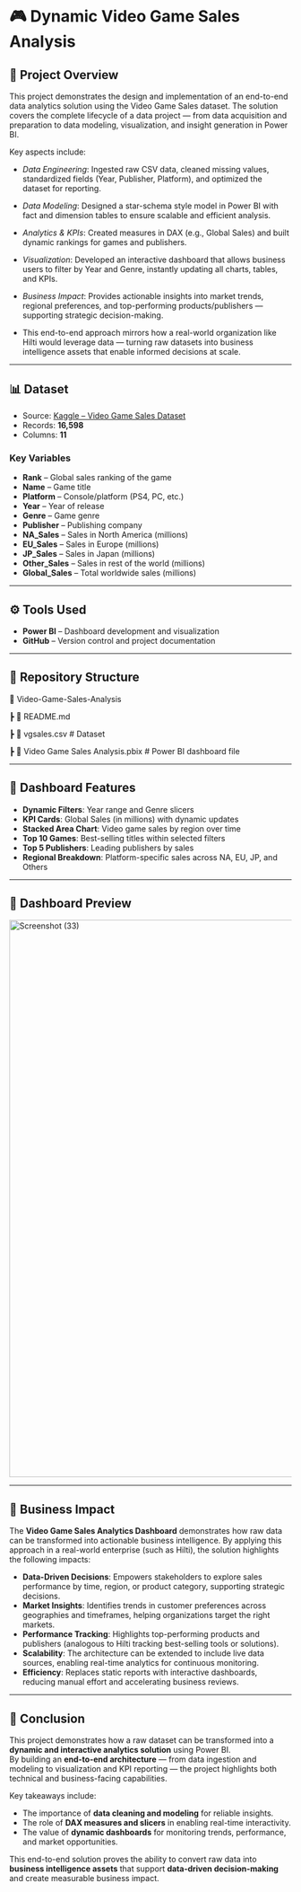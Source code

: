 # 🎮 Dynamic Video Game Sales Analysis  

## 📌 Project Overview  
This project demonstrates the design and implementation of an end-to-end data analytics solution using the Video Game Sales dataset.
The solution covers the complete lifecycle of a data project — from data acquisition and preparation to data modeling, visualization, and insight generation in Power BI.

Key aspects include:

- *Data Engineering*: Ingested raw CSV data, cleaned missing values, standardized fields (Year, Publisher, Platform), and optimized the dataset for reporting.

- *Data Modeling*: Designed a star-schema style model in Power BI with fact and dimension tables to ensure scalable and efficient analysis.

- *Analytics & KPIs*: Created measures in DAX (e.g., Global Sales) and built dynamic rankings for games and publishers.

- *Visualization*: Developed an interactive dashboard that allows business users to filter by Year and Genre, instantly updating all charts, tables, and KPIs.

- *Business Impact*: Provides actionable insights into market trends, regional preferences, and top-performing products/publishers — supporting strategic decision-making.

- This end-to-end approach mirrors how a real-world organization like Hilti would leverage data — turning raw datasets into business intelligence assets that enable informed decisions at scale.  

---

## 📊 Dataset  
- Source: [Kaggle – Video Game Sales Dataset](https://www.kaggle.com/datasets/gregorut/videogamesales)  
- Records: **16,598**  
- Columns: **11**  

### Key Variables  
- **Rank** – Global sales ranking of the game  
- **Name** – Game title  
- **Platform** – Console/platform (PS4, PC, etc.)  
- **Year** – Year of release  
- **Genre** – Game genre  
- **Publisher** – Publishing company  
- **NA_Sales** – Sales in North America (millions)  
- **EU_Sales** – Sales in Europe (millions)  
- **JP_Sales** – Sales in Japan (millions)  
- **Other_Sales** – Sales in rest of the world (millions)  
- **Global_Sales** – Total worldwide sales (millions)  

---

## ⚙️ Tools Used  
- **Power BI** – Dashboard development and visualization  
- **GitHub** – Version control and project documentation  

---

## 📂 Repository Structure  

📁 Video-Game-Sales-Analysis

┣ 📄 README.md

┣ 📄 vgsales.csv # Dataset

┣ 📄 Video Game Sales Analysis.pbix # Power BI dashboard file

---

## 🚀 Dashboard Features  
- **Dynamic Filters**: Year range and Genre slicers  
- **KPI Cards**: Global Sales (in millions) with dynamic updates  
- **Stacked Area Chart**: Video game sales by region over time  
- **Top 10 Games**: Best-selling titles within selected filters  
- **Top 5 Publishers**: Leading publishers by sales  
- **Regional Breakdown**: Platform-specific sales across NA, EU, JP, and Others  

---

## 📸 Dashboard Preview  
<img width="1768" height="993" alt="Screenshot (33)" src="https://github.com/user-attachments/assets/b42d2d84-f326-4cef-b538-c401d14a70e5" />

---

## 💼 Business Impact  
The **Video Game Sales Analytics Dashboard** demonstrates how raw data can be transformed into actionable business intelligence. By applying this approach in a real-world enterprise (such as Hilti), the solution highlights the following impacts:  

- **Data-Driven Decisions**: Empowers stakeholders to explore sales performance by time, region, or product category, supporting strategic decisions.  
- **Market Insights**: Identifies trends in customer preferences across geographies and timeframes, helping organizations target the right markets.  
- **Performance Tracking**: Highlights top-performing products and publishers (analogous to Hilti tracking best-selling tools or solutions).  
- **Scalability**: The architecture can be extended to include live data sources, enabling real-time analytics for continuous monitoring.  
- **Efficiency**: Replaces static reports with interactive dashboards, reducing manual effort and accelerating business reviews.   

---

## 🏁 Conclusion  
This project demonstrates how a raw dataset can be transformed into a **dynamic and interactive analytics solution** using Power BI.  
By building an **end-to-end architecture** — from data ingestion and modeling to visualization and KPI reporting — the project highlights both technical and business-facing capabilities.  

Key takeaways include:  
- The importance of **data cleaning and modeling** for reliable insights.  
- The role of **DAX measures and slicers** in enabling real-time interactivity.  
- The value of **dynamic dashboards** for monitoring trends, performance, and market opportunities.  

This end-to-end solution proves the ability to convert raw data into **business intelligence assets** that support **data-driven decision-making** and create measurable business impact.  
